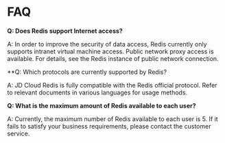 # FAQ

**Q: Does Redis support Internet access?**

A: In order to improve the security of data access, Redis currently only supports intranet virtual machine access. Public network proxy access is available. For details, see the Redis instance of public network connection.


**Q: Which protocols are currently supported by Redis?

A: JD Cloud Redis is fully compatible with the Redis official protocol. Refer to relevant documents in various languages for usage methods.


**Q: What is the maximum amount of Redis available to each user?**

A: Currently, the maximum number of Redis available to each user is 5. If it fails to satisfy your business requirements, please contact the customer service.
